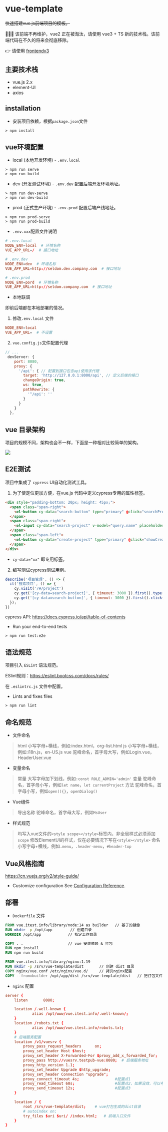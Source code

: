 # vue-template

~~快速搭建vue.js前端项目的模板。~~

🚨🚨🚨 该前端不再维护，vue2 正在被淘汰，请使用 vue3 + TS 新的技术栈。该前端代码在不久的将来会彻底移除。

👉 请使用 [frontendv3](../frontendv3/)

## 主要技术栈
* vue.js 2.x
* element-UI
* axios

## installation

* 安装项目依赖，根据`package.json`文件

```shell
> npm install
```

## vue环境配置

* local (本地开发环境) - `.env.local` 

```shell
> npm run serve
> npm run build
```

* dev (开发测试环境) - `.env.dev` 配置后端开发环境地址。

```shell
> npm run dev-serve
> npm run dev-build
```

* prod (正式生产环境) - `.env.prod` 配置后端产线地址。

```shell
> npm run prod-serve
> npm run prod-build
```

* `.env.xxx`配置文件说明

```conf
# .env.local
NODE_ENV=local  # 环境名称
VUE_APP_URL=/  # 接口地址

# .env.dev
NODE_ENV=dev  # 环境名称
VUE_APP_URL=http://seldom.dev.company.com  # 接口地址

# .env.prod
NODE_ENV=pord  # 环境名称
VUE_APP_URL=http://seldom.company.com  # 接口地址
```

* 本地联调

即前后端都在本地部署的情况。

1. 修改`.env.local` 文件

```conf
NODE_ENV=local
VUE_APP_URL=  # 不设置
```

2. `vue.config.js`文件配置代理

```js
// ...
 devServer: {
    port: 8080,
    proxy: {
      '/api': { // 配置到接口包含api使用该代理
        target: 'http://127.0.0.1:8000/api', // 定义后端的接口
        changeOrigin: true,
        ws: true,
        pathRewrite: {
          '^/api': ''
        }
      }
    }
  },

```

## vue 目录架构

项目的规模不同，架构也会不一样，下面是一种相对比较简单的架构。

![](./docs/vue-architecture.png)


## E2E测试

项目中集成了 `cypress` UI自动化测试工具。

1. 为了使定位更加方便，在vue.js 代码中定义cypress专用的属性标签。

```html
<div style="padding-bottom: 20px; height: 45px;">
  <span class="span-right">
    <el-button cy-data="search-button" type="primary" @click="searchProject">搜索</el-button>
  </span>
  <span class="span-right">
    <el-input cy-data="search-project" v-model="query.name" placeholder="请输入项目名称" clearable></el-input>
  </span>
  <span class="span-left">
    <el-button cy-data="create-project" type="primary" @click="showCreate">创建</el-button>
  </span>
</div>
```

* `cy-data="xx"` 即专用标签。

2. 编写测试cypress测试用例。

```js
describe('项目管理', () => {
  it('搜索项目', () => {
    cy.visit('/#/project')
    cy.get('[cy-data=search-project]', { timeout: 3000 }).first().type('项目名称')
    cy.get('[cy-data=search-button]', { timeout: 3000 }).first().click()
  });
})
```

cypress API: https://docs.cypress.io/api/table-of-contents


* Run your end-to-end tests

```shell
> npm run test:e2e
```

## 语法规范

项目引入 `ESLint`  语法规范。

ESlint规则：https://eslint.bootcss.com/docs/rules/

在 `.eslintrc.js` 文件中配置。

* Lints and fixes files

```shell
> npm run lint
```

## 命名规范

* 文件命名

> html 小写字母+横线，例如:index.html，org-list.html
> js 小写字母+横线，例如:i18n.js，en-US.js
> vue 驼峰命名，首字母大写，例如Login.vue，HeaderUser.vue

* 变量命名

> 常量 大写字母加下划线，例如`:const ROLE_ADMIN='admin'`
> 变量 驼峰命名，首字母小写，例如`let name`，`let currentProject`
> 方法 驼峰命名，首字母小写，例如`open(){}`，`openDialog()`

* Vue组件

> 导出名称 驼峰命名，首字母大写，例如`MsUser`

* 样式规范

> 均写入vue文件的`<style scope></style>`标签内，非全局样式必须添加`scope`
> 修改ElementUI的样式，仅在必要情况下写在`<style></style>`
> 命名 小写字母+横线，例如`.menu`，`.header-menu`，`#header-top`

## Vue风格指南

https://cn.vuejs.org/v2/style-guide/

* Customize configuration
See [Configuration Reference](https://cli.vuejs.org/config/).


## 部署

* `Dockerfile` 文件

```dockerfile
FROM vue.itest.info/library/node:14 as builder   // 基于的镜像
RUN mkdir -p /opt/app        // 创建目录
WORKDIR /opt/app            // 指定工作目录

COPY . .                    // vue 安装依赖 & 打包
RUN npm install
RUN npm run build

FROM vue.itest.info/library/nginx:1.19
RUN mkdir -p /srv/vue-template/dist       // 创建 dist 目录
COPY nginx/vue.conf /etc/nginx/vue.d/     // 拷贝nginx配置
COPY --from=builder /opt/app/dist /srv/vue-template/dist   // 把打包文件 拷贝到 指定目录。
```

* `nginx` 配置

```conf
server {
    listen       8080;

    location /.well-known {
            alias /opt/www/vue.itest.info/.well-known/;
    }
    location /robots.txt {
            alias /opt/www/vue.itest.info/robots.txt;
    }
    # 后端服务配置
    location /v1/vuesrv {
        proxy_pass_request_headers      on;
        proxy_set_header Host $host;
        proxy_set_header X-Forwarded-For $proxy_add_x_forwarded_for;
        proxy_pass http://vuesrv.testpub-vue:8080;  # 后端服务地址
        proxy_http_version 1.1;
        proxy_set_header Upgrade $http_upgrade;
        proxy_set_header Connection "upgrade";
        proxy_connect_timeout 4s;                #配置点1
        proxy_read_timeout 60s;                  #配置点2，如果没效，可以考虑这个时间配置长一点
        proxy_send_timeout 12s;                  #配置点3
    }

    location / {
        root /srv/vue-template/dist;    # vue打包生成的dist目录
        # autoindex on;
        try_files $uri $uri/ /index.html;   # 前端入口文件
    }
}
```
